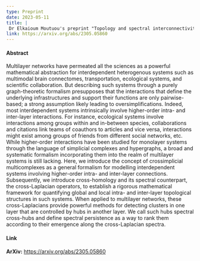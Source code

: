 ```yaml
---
type: Preprint
date: 2023-05-11
title: |
 Dr Elkaioum Moutuou's preprint "Topology and spectral interconnectivities of higher-order multilayer networks" is now live on ArXiv.
link: https://arxiv.org/abs/2305.05860
---
```


#### Abstract

Multilayer networks have permeated all the sciences as a powerful mathematical abstraction for interdependent heterogenous systems such as multimodal brain connectomes, transportation, ecological systems, and scientific collaboration. But describing such systems through a purely graph-theoretic formalism presupposes that the interactions that define the underlying infrastructures and support their functions are only pairwise-based; a strong assumption likely leading to oversimplifications. Indeed, most interdependent systems intrinsically involve higher-order intra- and inter-layer interactions. For instance, ecological systems involve interactions among groups within and in-between species, collaborations and citations link teams of coauthors to articles and vice versa, interactions might exist among groups of friends from different social networks, etc. While higher-order interactions have been studied for monolayer systems through the language of simplicial complexes and hypergraphs, a broad and systematic formalism incorporating them into the realm of multilayer systems is still lacking. Here, we introduce the concept of crossimplicial multicomplexes as a general formalism for modelling interdependent systems involving higher-order intra- and inter-layer connections. Subsequently, we introduce cross-homology and its spectral counterpart, the cross-Laplacian operators, to establish a rigorous mathematical framework for quantifying global and local intra- and inter-layer topological structures in such systems. When applied to multilayer networks, these cross-Laplacians provide powerful methods for detecting clusters in one layer that are controlled by hubs in another layer. We call such hubs spectral cross-hubs and define spectral persistence as a way to rank them according to their emergence along the cross-Laplacian spectra.


#### Link

**ArXiv:** https://arxiv.org/abs/2305.05860